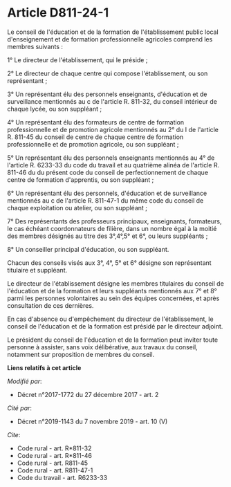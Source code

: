 # Article D811-24-1

Le conseil de l'éducation et de la formation de l'établissement public local d'enseignement et de formation professionnelle
agricoles comprend les membres suivants :

1° Le directeur de l'établissement, qui le préside ;

2° Le directeur de chaque centre qui compose l'établissement, ou son représentant ;

3° Un représentant élu des personnels enseignants, d'éducation et de surveillance mentionnés au c de l'article R. 811-32, du
conseil intérieur de chaque lycée, ou son suppléant ;

4° Un représentant élu des formateurs de centre de formation professionnelle et de promotion agricole mentionnés au 2° du I
de l'article R. 811-45 du conseil de centre de chaque centre de formation professionnelle et de promotion agricole, ou son
suppléant ;

5° Un représentant élu des personnels enseignants mentionnés au 4° de l'article R. 6233-33 du code du travail et au quatrième
alinéa de l'article R. 811-46 du  du présent code du conseil de perfectionnement de chaque centre de formation d'apprentis,
ou son suppléant ;

6° Un représentant élu des personnels, d'éducation et de surveillance mentionnés au c de l'article R. 811-47-1 du même code
du conseil de chaque exploitation ou atelier, ou son suppléant ;

7° Des représentants des professeurs principaux, enseignants, formateurs, le cas échéant coordonnateurs de filière, dans un
nombre égal à la moitié des membres désignés au titre des 3°,4°,5° et 6°, ou leurs suppléants ;

8° Un conseiller principal d'éducation, ou son suppléant.

Chacun des conseils visés aux 3°, 4°, 5° et 6° désigne son représentant titulaire et suppléant.

Le directeur de l'établissement désigne les membres titulaires du conseil de l'éducation et de la formation et leurs
suppléants mentionnés aux 7° et 8° parmi les personnes volontaires au sein des équipes concernées, et après consultation de
ces dernières.

En cas d'absence ou d'empêchement du directeur de l'établissement, le conseil de l'éducation et de la formation est présidé
par le directeur adjoint.

Le président du conseil de l'éducation et de la formation peut inviter toute personne à assister, sans voix délibérative, aux
travaux du conseil, notamment sur proposition de membres du conseil.

**Liens relatifs à cet article**

_Modifié par_:

  - Décret n°2017-1772 du 27 décembre 2017 - art. 2

_Cité par_:

  - Décret n°2019-1143 du 7 novembre 2019 - art. 10 (V)

_Cite_:

  - Code rural - art. R*811-32
  - Code rural - art. R*811-46
  - Code rural - art. R811-45
  - Code rural - art. R811-47-1
  - Code du travail - art. R6233-33

